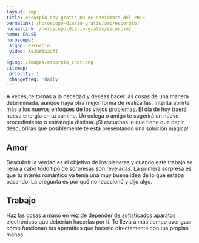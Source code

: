 ```yaml
---
layout: amp
title: escorpio hoy gratis 03 de noviembre del 2018 
permalink: /horoscopo-diario-gratis/amp/escorpio/
normallink: /horoscopo-diario-gratis/escorpio/
home: FALSE
horoscopo:
 signo: escorpio
 video: X8JUW3XaCfI

ogimg: /images/escorpio_char.png
sitemap:
 priority: 1
 changefreq: 'daily'
---
```



A veces, te tornas a la necedad y deseas hacer las cosas de una manera determinada, aunque haya otra mejor forma de realizarlas. Intenta abrirte más a los nuevos enfoques de los viejos problemas. El día de hoy traerá nueva energía en tu camino. Un colega o amigo te sugerirá un nuevo procedimiento o estrategia distinta. ¡Si escuchas lo que tiene que decir, descubrirás que posiblemente te está presentando una solución mágica!

## Amor

Descubrir la verdad es el objetivo de los planetas y cuando este trabajo se lleva a cabo todo tipo de sorpresas son reveladas. La primera sorpresa es que tu interés romántico ya tenía una muy buena idea de lo que estaba pasando. La pregunta es por qué no reaccionó y dijo algo.

## Trabajo

Haz las cosas a mano en vez de depender de sofisticados aparatos electrónicos que deberían hacerlas por ti. Te llevará más tiempo averiguar cómo funcionan tus aparatitos que hacerlo directamente con tus propias manos.